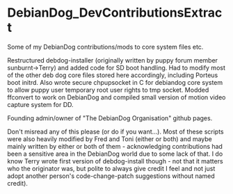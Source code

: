 # DebianDog_DevContributionsExtract
Some of my DebianDog contributions/mods to core system files etc.

Restructured debdog-installer (originally written by puppy forum member sunburnt->Terry) and added code for SD boot handling. Had to modify most of the other deb dog core files stored here accordingly, including Porteus boot initrd. Also wrote secure chpupsocket in C for debiandog core system to allow puppy user temporary root user rights to tmp socket. Modded ffconvert to work on DebianDog and compiled small version of motion video capture system for DD.

Founding admin/owner of "The DebianDog Organisation" github pages.

Don't misread any of this please (or do if you want...). Most of these scripts were also heavily modified by Fred and Toni (either or both) and maybe mainly written by either or both of them - acknowledging contributions had been a sensitive area in the DebianDog world due to some lack of that. I do know Terry wrote first version of debdog-install though - not that it matters who the originator was, but polite to always give credit I feel and not just adopt another person's code-change-patch suggestions without named credit).
